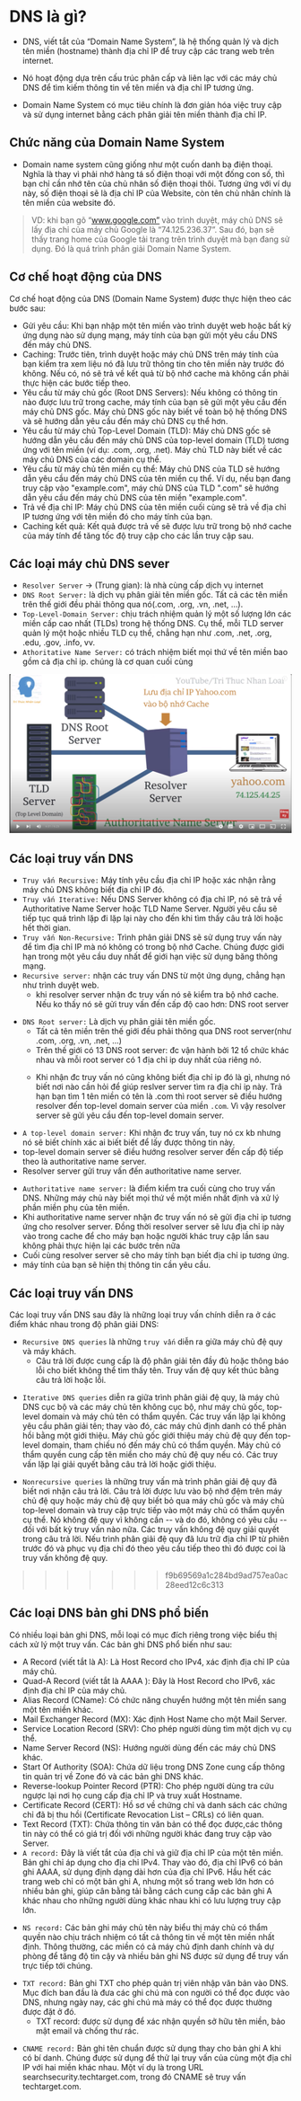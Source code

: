 # DNS là gì?

- DNS, viết tắt của “Domain Name System”, là hệ thống quản lý và dịch tên miền (hostname) thành địa chỉ IP để truy cập các trang web trên internet. 

- Nó hoạt động dựa trên cấu trúc phân cấp và liên lạc với các máy chủ DNS để tìm kiếm thông tin về tên miền và địa chỉ IP tương ứng.

- Domain Name System có mục tiêu chính là đơn giản hóa việc truy cập và sử dụng internet bằng cách phân giải tên miền thành địa chỉ IP.

## Chức năng của Domain Name System

- Domain name system cũng giống như một cuốn danh bạ điện thoại. Nghĩa là thay vì phải nhớ hàng tá số điện thoại với một đống con số, thì bạn chỉ cần nhớ tên của chủ nhân số điện thoại thôi. Tương ứng với ví dụ này, số điện thoại sẽ là địa chỉ IP của Website, còn tên chủ nhân chính là tên miền của website đó.

> VD: khi bạn gõ “www.google.com” vào trình duyệt, máy chủ DNS sẽ lấy địa chỉ của máy chủ Google là “74.125.236.37”. Sau đó, bạn sẽ thấy trang home của Google tải trang trên trình duyệt mà bạn đang sử dụng. Đó là quá trình phân giải Domain Name System.

## Cơ chế hoạt động của DNS

Cơ chế hoạt động của DNS (Domain Name System) được thực hiện theo các bước sau:

- Gửi yêu cầu: Khi bạn nhập một tên miền vào trình duyệt web hoặc bất kỳ ứng dụng nào sử dụng mạng, máy tính của bạn gửi một yêu cầu DNS đến máy chủ DNS.
- Caching: Trước tiên, trình duyệt hoặc máy chủ DNS trên máy tính của bạn kiểm tra xem liệu nó đã lưu trữ thông tin cho tên miền này trước đó không. Nếu có, nó sẽ trả về kết quả từ bộ nhớ cache mà không cần phải thực hiện các bước tiếp theo.
- Yêu cầu từ máy chủ gốc (Root DNS Servers): Nếu không có thông tin nào được lưu trữ trong cache, máy tính của bạn sẽ gửi một yêu cầu đến máy chủ DNS gốc. Máy chủ DNS gốc này biết về toàn bộ hệ thống DNS và sẽ hướng dẫn yêu cầu đến máy chủ DNS cụ thể hơn.
- Yêu cầu từ máy chủ Top-Level Domain (TLD): Máy chủ DNS gốc sẽ hướng dẫn yêu cầu đến máy chủ DNS của top-level domain (TLD) tương ứng với tên miền (ví dụ: .com, .org, .net). Máy chủ TLD này biết về các máy chủ DNS của các domain cụ thể.
- Yêu cầu từ máy chủ tên miền cụ thể: Máy chủ DNS của TLD sẽ hướng dẫn yêu cầu đến máy chủ DNS của tên miền cụ thể. Ví dụ, nếu bạn đang truy cập vào "example.com", máy chủ DNS của TLD ".com" sẽ hướng dẫn yêu cầu đến máy chủ DNS của tên miền "example.com".
- Trả về địa chỉ IP: Máy chủ DNS của tên miền cuối cùng sẽ trả về địa chỉ IP tương ứng với tên miền đó cho máy tính của bạn.
- Caching kết quả: Kết quả được trả về sẽ được lưu trữ trong bộ nhớ cache của máy tính để tăng tốc độ truy cập cho các lần truy cập sau.

## Các loại máy chủ DNS sever 

- `Resolver Server` -> (Trung gian): là nhà cùng cấp dịch vụ internet
- `DNS Root Server:` là dịch vụ phân giải tên miền gốc. Tất cả các tên miền trên thế giới đều phải thông qua nó(.com, .org, .vn, .net, ...). 
- `Top-Level-Domain Server:` chịu trách nhiệm quản lý một số lượng lớn các miền cấp cao nhất (TLDs) trong hệ thống DNS. Cụ thể, mỗi TLD server quản lý một hoặc nhiều TLD cụ thể, chẳng hạn như .com, .net, .org, .edu, .gov, .info, vv.
- `Athoritative Name Server:` có trách nhiệm biết mọi thứ về tên miền bao gồm cả địa chỉ ip. chúng là cơ quan cuối cùng

![alt text](img/dns.png)

## Các loại truy vấn DNS

- `Truy vấn Recursive:` Máy tính yêu cầu địa chỉ IP hoặc xác nhận rằng máy chủ DNS không biết địa chỉ IP đó.
- `Truy vấn Iterative:` Nếu DNS Server không có địa chỉ IP, nó sẽ trả về Authoritative Name Server hoặc TLD Name Server. Người yêu cầu sẽ tiếp tục quá trình lặp đi lặp lại này cho đến khi tìm thấy câu trả lời hoặc hết thời gian.
- `Truy vấn Non-Recursive:` Trình phân giải DNS sẽ sử dụng truy vấn này để tìm địa chỉ IP mà nó không có trong bộ nhớ Cache. Chúng được giới hạn trong một yêu cầu duy nhất để giới hạn việc sử dụng băng thông mạng.
- `Recursive server:` nhận các truy vấn DNS từ một ứng dụng, chẳng hạn như trình duyệt web.
  - khi resolver server nhận đc truy vấn nó sẽ kiểm tra bộ nhớ cache. Nếu ko thấy nó sẽ gửi truy vấn đến cấp độ cao hơn: DNS root server
>
- `DNS Root server:` Là dịch vụ phân giải tên miền gốc.
  - Tất cả tên miền trên thế giới đều phải thông qua DNS root server(như .com, .org, .vn, .net, ...)
  - Trên thế giới có 13 DNS root server: đc vận hành bởi 12 tổ chức khác nhau và mỗi root server có 1 địa chỉ ip duy nhất của riêng nó.
  >
  - Khi nhận đc truy vấn nó cũng không biết địa chỉ ip đó là gì, nhưng nó biết nơi nào cần hỏi để giúp reslver server tìm ra địa chỉ ip này. Trả hạn bạn tìm 1 tên miền có tên là .com thì root server sẽ điều hướng resolver đến top-level domain server của miền `.com`. Vì vậy resolver server sẽ gửi yêu cầu đến top-level domain server.
>
- `A top-level domain server:` Khi nhận đc truy vấn, tuy nó cx kb nhưng nó sẽ biết chính xác ai biết biết để lấy được thông tin này.
- top-level domain server sẽ điều hướng resolver server đến cấp độ tiếp theo là authoritative name server.
- Resolver server gửi truy vấn đến authoritative name server.
>
- `Authoritative name server:` là điểm kiểm tra cuối cùng cho truy vấn DNS. Những máy chủ này biết mọi thứ về một miền nhất định và xử lý phần miền phụ của tên miền. 
- Khi authoritative name server nhận đc truy vấn nó sẽ gửi địa chỉ ip tương ứng cho resolver server. Đồng thời resolver server sẽ lưu địa chỉ ip này vào trong cache để cho máy bạn hoặc người khác truy cập lần sau không phải thực hiện lại các bước trên nữa
- Cuối cùng resolver server sẽ cho máy tính bạn biết địa chỉ ip tương ứng.
- máy tính của bạn sẽ hiện thị thông tin cần yêu cầu.

## Các loại truy vấn DNS

Các loại truy vấn DNS sau đây là những loại truy vấn chính diễn ra ở các điểm khác nhau trong độ phân giải DNS:

- `Recursive DNS queries` là những `truy vấn` diễn ra giữa máy chủ đệ quy và máy khách. 
  - Câu trả lời được cung cấp là độ phân giải tên đầy đủ hoặc thông báo lỗi cho biết không thể tìm thấy tên. Truy vấn đệ quy kết thúc bằng câu trả lời hoặc lỗi.
>
- `Iterative DNS queries` diễn ra giữa trình phân giải đệ quy, là máy chủ DNS cục bộ và các máy chủ tên không cục bộ, như máy chủ gốc, top-level domain và máy chủ tên có thẩm quyền. Các truy vấn lặp lại không yêu cầu phân giải tên; thay vào đó, các máy chủ định danh có thể phản hồi bằng một giới thiệu. Máy chủ gốc giới thiệu máy chủ đệ quy đến top-level domain, tham chiếu nó đến máy chủ có thẩm quyền. Máy chủ có thẩm quyền cung cấp tên miền cho máy chủ đệ quy nếu có. Các truy vấn lặp lại giải quyết bằng câu trả lời hoặc giới thiệu.
>
- `Nonrecursive queries` là những truy vấn mà trình phân giải đệ quy đã biết nơi nhận câu trả lời. Câu trả lời được lưu vào bộ nhớ đệm trên máy chủ đệ quy hoặc máy chủ đệ quy biết bỏ qua máy chủ gốc và máy chủ top-level domain và truy cập trực tiếp vào một máy chủ có thẩm quyền cụ thể. Nó không đệ quy vì không cần -- và do đó, không có yêu cầu -- đối với bất kỳ truy vấn nào nữa. Các truy vấn không đệ quy giải quyết trong câu trả lời. Nếu trình phân giải đệ quy đã lưu trữ địa chỉ IP từ phiên trước đó và phục vụ địa chỉ đó theo yêu cầu tiếp theo thì đó được coi là truy vấn không đệ quy.
>>>>>>> f9b69569a1c284bd9ad757ea0ac28eed12c6c313

## Các loại DNS bản ghi DNS phổ biến

Có nhiều loại bản ghi DNS, mỗi loại có mục đích riêng trong việc biểu thị cách xử lý một truy vấn. Các bản ghi DNS phổ biến như sau:

- A Record (viết tắt là A): Là Host Record cho IPv4, xác định địa chỉ IP của máy chủ.
- Quad-A Record (viết tắt là AAAA ): Đây là Host Record cho IPv6, xác định địa chỉ IP của máy chủ.
- Alias Record (CName): Có chức năng chuyển hướng một tên miền sang một tên miền khác.
- Mail Exchanger Record (MX): Xác định Host Name cho một Mail Server.
- Service Location Record (SRV): Cho phép người dùng tìm một dịch vụ cụ thể.
- Name Server Record (NS): Hướng người dùng đến các máy chủ DNS khác.
- Start Of Authority (SOA): Chứa dữ liệu trong DNS Zone cung cấp thông tin quản trị về Zone đó và các bản ghi DNS khác.
- Reverse-lookup Pointer Record (PTR): Cho phép người dùng tra cứu ngược lại nơi họ cung cấp địa chỉ IP và truy xuất Hostname.
- Certificate Record (CERT): Hồ sơ về chứng chỉ và danh sách các chứng chỉ đã bị thu hồi (Certificate Revocation List – CRLs) có liên quan.
- Text Record (TXT): Chứa thông tin văn bản có thể đọc được,các thông tin này có thể có giá trị đối với những người khác đang truy cập vào Server.
- `A record:` Đây là viết tắt của địa chỉ và giữ địa chỉ IP của một tên miền. Bản ghi chỉ áp dụng cho địa chỉ IPv4. Thay vào đó, địa chỉ IPv6 có bản ghi AAAA, sử dụng định dạng dài hơn của địa chỉ IPv6. Hầu hết các trang web chỉ có một bản ghi A, nhưng một số trang web lớn hơn có nhiều bản ghi, giúp cân bằng tải bằng cách cung cấp các bản ghi A khác nhau cho những người dùng khác nhau khi có lưu lượng truy cập lớn.
>
- `NS record:` Các bản ghi máy chủ tên này biểu thị máy chủ có thẩm quyền nào chịu trách nhiệm có tất cả thông tin về một tên miền nhất định. Thông thường, các miền có cả máy chủ định danh chính và dự phòng để tăng độ tin cậy và nhiều bản ghi NS được sử dụng để truy vấn trực tiếp tới chúng.
>
- `TXT record:` Bản ghi TXT cho phép quản trị viên nhập văn bản vào DNS. Mục đích ban đầu là đưa các ghi chú mà con người có thể đọc được vào DNS, nhưng ngày nay, các ghi chú mà máy có thể đọc được thường được đặt ở đó.  
  - TXT record: được sử dụng để xác nhận quyền sở hữu tên miền, bảo mật email và chống thư rác.
>
- `CNAME record:` Bản ghi tên chuẩn được sử dụng thay cho bản ghi A khi có bí danh. Chúng được sử dụng để thử lại truy vấn của cùng một địa chỉ IP với hai miền khác nhau. Một ví dụ là trong URL searchsecurity.techtarget.com, trong đó CNAME sẽ truy vấn techtarget.com.

